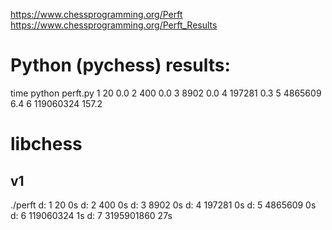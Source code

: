 
https://www.chessprogramming.org/Perft
https://www.chessprogramming.org/Perft_Results

# Python (pychess) results:

time python perft.py
 1         20 0.0
 2        400 0.0
 3       8902 0.0
 4     197281 0.3
 5    4865609 6.4
 6  119060324 157.2


# libchess

## v1
./perft
d: 1 20 0s
d: 2 400 0s
d: 3 8902 0s
d: 4 197281 0s
d: 5 4865609 0s
d: 6 119060324 1s
d: 7 3195901860 27s
